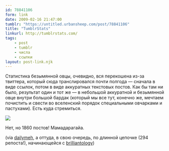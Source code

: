 ```yaml
---
id: 78841106
form: link
date: 2009-02-16 21:47:00
tumblr: "https://untitled.urbansheep.com/post/78841106"
title: "TumblrStats"
linkurl: http://tumblrstats.com/
tags:
    - post
    - tumblr
    - числа
    - ссылки
layout: post-link.njk
---
```

<p>Статистика безымянной овцы, очевидно, вся перекошена из-за твиттера, который сюда транслировался почти полгода — сначала в виде ссылок, потом в виде аккуратных текстовых постов. Как бы там ни было, результат один и тот же — в небольшой аккуратной и безымянной овце внутри большой бардак (который мы все тут, конечно же, мечтаем почистить и свести во вселенский порядок специальными овчарками и пастухами). Есть куда стремиться.</p>

<a href="http://tumblrstats.com/urbansheep"><img src="http://pics.livejournal.com/urbansheep/pic/000rcwse/s640x480" border="0"/></a>

<p>Нет, но 1860 постов! Мамадарагайа.</p>

<p>(via <a href="http://dailymeh.tumblr.com/post/78816564">dailymeh</a>, а оттуда, в свою очередь, по длинной цепочке (294 репоста!), начинающейся с
<a href="http://brilliantology.co.uk/post/78762782/tumblrstats-a-pretty-nice-little-tool">brilliantology</a>)</p>
